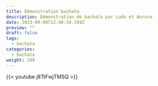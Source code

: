```yaml
---
title: Démonstration bachata
description: Démonstration de bachata par Ludo et Aurore
date: 2023-09-09T12:48:34.194Z
preview: ""
draft: false
tags:
  - bachata
categories:
  - bachata
weight: 299
---
```


{{< youtube j8TtFwjTMSQ >}}